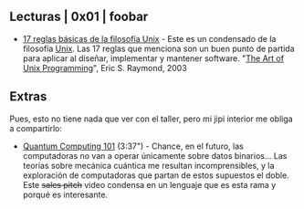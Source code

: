 ## Lecturas | 0x01 | foobar

- [17 reglas básicas de la filosofía Unix](http://www.faqs.org/docs/artu/ch01s06.html#id2873540) - Este es un condensado de la filosofía [Unix](https://en.wikipedia.org/wiki/Unix). Las 17 reglas que menciona son un buen punto de partida para aplicar al diseñar, implementar y mantener software. "[The Art of Unix Programming](http://www.faqs.org/docs/artu/index.html)", Eric S. Raymond, 2003


## Extras

Pues, esto no tiene nada que ver con el taller, pero mi jipi interior me obliga a compartirlo:

- [Quantum Computing 101](https://www.youtube.com/watch?v=jg8iCnQTLfM) (3:37") - Chance, en el futuro, las computadoras no van a operar únicamente sobre datos binarios... Las teorías sobre mecánica cuántica me resultan incomprensibles, y la exploración de computadoras que partan de estos supuestos el doble. Este ~~sales pitch~~ video condensa en un lenguaje que es esta rama y porqué es interesante.